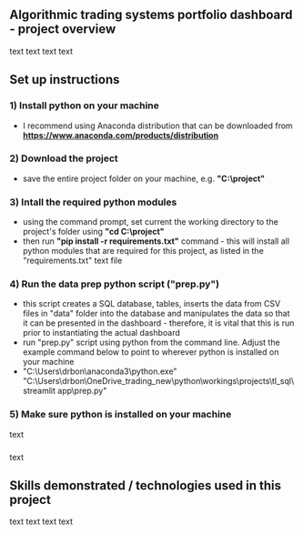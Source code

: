 ## Algorithmic trading systems portfolio dashboard - project overview
text
text
text
text

## Set up instructions
### 1) Install python on your machine
- I recommend using Anaconda distribution that can be downloaded from **https://www.anaconda.com/products/distribution**
### 2) Download the project
- save the entire project folder on your machine, e.g. **"C:\project"**
### 3) Intall the required python modules
- using the command prompt, set current the working directory to the project's folder using **"cd C:\project"**
- then run **"pip install -r requirements.txt"** command - this will install all python modules that are required for this project, as listed in the "requirements.txt" text file
### 4) Run the data prep python script ("prep.py")
- this script creates a SQL database, tables, inserts the data from CSV files in "data" folder into the database and manipulates the data so that it can be presented in the dashboard - therefore, it is vital that this is run prior to instantiating the actual dashboard
- run "prep.py" script using python from the command line. Adjust the example command below to point to wherever python is installed on your machine  
- "C:\Users\drbon\anaconda3\python.exe" "C:\Users\drbon\OneDrive\_trading_new\python\workings\projects\tl_sql\streamlit app\prep.py"
### 5) Make sure python is installed on your machine
text
###
text

## Skills demonstrated / technologies used in this project
text
text
text
text
